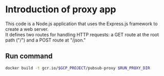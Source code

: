 # Introduction of proxy app  

This code is a Node.js application that uses the Express.js framework to create a web server.  
It defines two routes for handling HTTP requests: a GET route at the root path ("/") and a POST route at "/json."  

## Run command  

```bash
docker build -t gcr.io/$GCP_PROJECT/pubsub-proxy $RUN_PROXY_DIR
```
